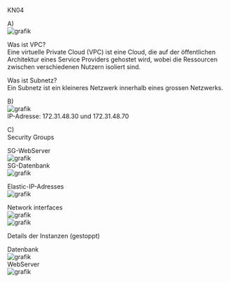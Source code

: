 KN04  

A)  
![grafik](https://github.com/user-attachments/assets/8033df2a-5099-4743-bd88-4aa8c8bb96fd)  

Was ist VPC?  
Eine virtuelle Private Cloud (VPC) ist eine Cloud, die auf der öffentlichen Architektur eines Service Providers gehostet wird, wobei die Ressourcen zwischen verschiedenen Nutzern isoliert sind.  

Was ist Subnetz?  
Ein Subnetz ist ein kleineres Netzwerk innerhalb eines grossen Netzwerks.

B)  
![grafik](https://github.com/user-attachments/assets/f5cfb1c4-e495-49e7-95f1-4d6b9d4425c7)  
IP-Adresse: 172.31.48.30 und 172.31.48.70

C)  
Security Groups  
  
SG-WebServer  
![grafik](https://github.com/user-attachments/assets/c8286188-7ae2-4948-bdc1-f668be0a0a70)  
SG-Datenbank  
![grafik](https://github.com/user-attachments/assets/6bf03ad0-0807-47ba-8222-8ebefe88cf6d)  

Elastic-IP-Adresses  
![grafik](https://github.com/user-attachments/assets/3d809944-e4b6-42b6-bf87-3a7fa6e355b3)  

Network interfaces  
![grafik](https://github.com/user-attachments/assets/603b3720-0184-4ef2-8746-cd9d3f1b4415)  
![grafik](https://github.com/user-attachments/assets/081da2cd-163e-4fea-a7ed-f176d8fc3119)  

Details der Instanzen (gestoppt)

Datenbank  
![grafik](https://github.com/user-attachments/assets/c7390582-7095-4f9b-a8c2-655a75b45bd9)  
WebServer  
![grafik](https://github.com/user-attachments/assets/fcee86ae-9b92-438d-9b4e-139e1fa3c96e)  


